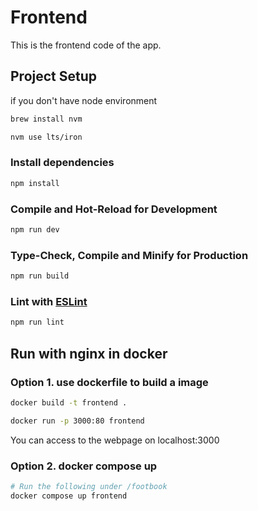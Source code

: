 # Frontend
This is the frontend code of the app.


## Project Setup

if you don't have node environment

```sh
brew install nvm

nvm use lts/iron 

```
### Install dependencies
```sh
npm install
```

### Compile and Hot-Reload for Development

```sh
npm run dev
```

### Type-Check, Compile and Minify for Production

```sh
npm run build
```

### Lint with [ESLint](https://eslint.org/)

```sh
npm run lint
```


## Run with nginx in docker

### Option 1. use dockerfile to build a image

```sh
docker build -t frontend .

docker run -p 3000:80 frontend
```

You can access to the webpage on localhost:3000


### Option 2. docker compose up

```sh
# Run the following under /footbook
docker compose up frontend
```